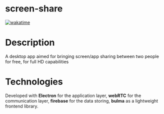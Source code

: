 # screen-share
[![wakatime](https://wakatime.com/badge/user/c2a355fd-fb42-47a5-83a0-f94528057570/project/c49b76b9-55d8-4943-a6e3-48e80df48549.svg)](https://wakatime.com/badge/user/c2a355fd-fb42-47a5-83a0-f94528057570/project/c49b76b9-55d8-4943-a6e3-48e80df48549)

# Description
A desktop app aimed for bringing screen/app sharing between two people for free, for full HD capabilities

# Technologies
Developed with **Electron** for the application layer, **webRTC** for the communication layer, **firebase** for the data storing, **bulma** as a lightweight frontend library.
